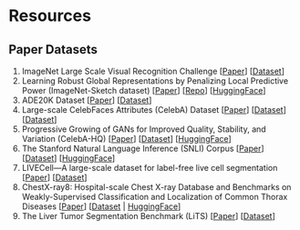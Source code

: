 # Resources


## Paper Datasets

1. ImageNet Large Scale Visual Recognition Challenge [[Paper](https://arxiv.org/abs/1409.0575)] [[Dataset](https://www.image-net.org/)]
1. Learning Robust Global Representations by Penalizing Local Predictive Power (ImageNet-Sketch dataset) [[Paper](https://arxiv.org/abs/1905.13549)] [[Repo](https://github.com/HaohanWang/ImageNet-Sketch)] [[HuggingFace](https://huggingface.co/datasets/imagenet_sketch)]
1. ADE20K Dataset [[Paper](https://people.csail.mit.edu/bzhou/publication/scene-parse-camera-ready.pdf)] [[Dataset](https://groups.csail.mit.edu/vision/datasets/ADE20K/)]
1. Large-scale CelebFaces Attributes (CelebA) Dataset [[Paper](https://arxiv.org/abs/1411.7766)] [[Dataset](https://mmlab.ie.cuhk.edu.hk/projects/CelebA.html)] [[Dataset](https://mmlab.ie.cuhk.edu.hk/projects/CelebA.html)]
1. Progressive Growing of GANs for Improved Quality, Stability, and Variation (CelebA-HQ) [[Paper](https://arxiv.org/abs/1710.10196)] [[Dataset](https://github.com/tkarras/progressive_growing_of_gans)] [[HuggingFace](https://huggingface.co/datasets/huggan/CelebA-HQ)]
1. The Stanford Natural Language Inference (SNLI) Corpus [[Paper](https://arxiv.org/abs/1508.05326)] [[Dataset](https://nlp.stanford.edu/projects/snli/)] [[HuggingFace](https://huggingface.co/datasets/snli)]
1. LIVECell—A large-scale dataset for label-free live cell segmentation [[Paper](https://www.nature.com/articles/s41592-021-01249-6)] [[Dataset](https://sartorius-research.github.io/LIVECell/)]
1. ChestX-ray8: Hospital-scale Chest X-ray Database and Benchmarks on Weakly-Supervised Classification and Localization of Common Thorax Diseases [[Paper](https://arxiv.org/abs/1705.02315)] [[Dataset](https://nihcc.app.box.com/v/ChestXray-NIHCC) | [HuggingFace](https://huggingface.co/datasets/alkzar90/NIH-Chest-X-ray-dataset)]
1. The Liver Tumor Segmentation Benchmark (LiTS) [[Paper](https://arxiv.org/abs/1901.04056v2)] [[Dataset](http://medicaldecathlon.com/)]
